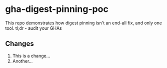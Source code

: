 # gha-digest-pinning-poc
This repo demonstrates how digest pinning isn't an end-all fix, and only one tool. tl;dr - audit your GHAs

## Changes
1. This is a change...
2. Another...